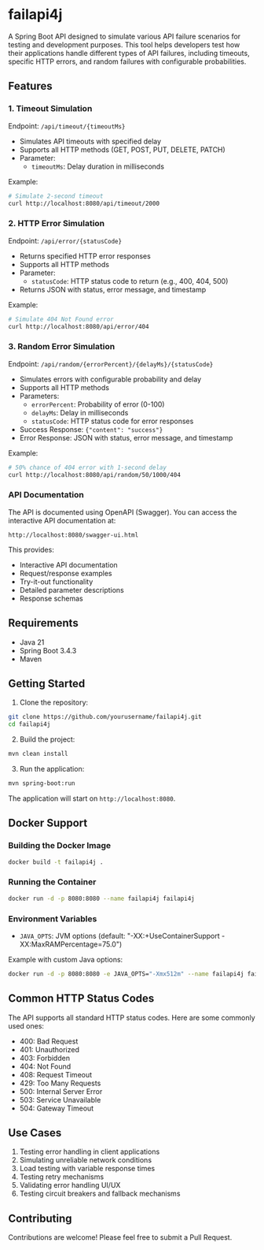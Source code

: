 # failapi4j

A Spring Boot API designed to simulate various API failure scenarios for testing and development purposes. This tool helps developers test how their applications handle different types of API failures, including timeouts, specific HTTP errors, and random failures with configurable probabilities.

## Features

### 1. Timeout Simulation
Endpoint: `/api/timeout/{timeoutMs}`
- Simulates API timeouts with specified delay
- Supports all HTTP methods (GET, POST, PUT, DELETE, PATCH)
- Parameter:
  - `timeoutMs`: Delay duration in milliseconds

Example:
```bash
# Simulate 2-second timeout
curl http://localhost:8080/api/timeout/2000
```

### 2. HTTP Error Simulation
Endpoint: `/api/error/{statusCode}`
- Returns specified HTTP error responses
- Supports all HTTP methods
- Parameter:
  - `statusCode`: HTTP status code to return (e.g., 400, 404, 500)
- Returns JSON with status, error message, and timestamp

Example:
```bash
# Simulate 404 Not Found error
curl http://localhost:8080/api/error/404
```

### 3. Random Error Simulation
Endpoint: `/api/random/{errorPercent}/{delayMs}/{statusCode}`
- Simulates errors with configurable probability and delay
- Supports all HTTP methods
- Parameters:
  - `errorPercent`: Probability of error (0-100)
  - `delayMs`: Delay in milliseconds
  - `statusCode`: HTTP status code for error responses
- Success Response: `{"content": "success"}`
- Error Response: JSON with status, error message, and timestamp

Example:
```bash
# 50% chance of 404 error with 1-second delay
curl http://localhost:8080/api/random/50/1000/404
```

### API Documentation
The API is documented using OpenAPI (Swagger). You can access the interactive API documentation at:
```
http://localhost:8080/swagger-ui.html
```

This provides:
- Interactive API documentation
- Request/response examples
- Try-it-out functionality
- Detailed parameter descriptions
- Response schemas

## Requirements
- Java 21
- Spring Boot 3.4.3
- Maven

## Getting Started

1. Clone the repository:
```bash
git clone https://github.com/yourusername/failapi4j.git
cd failapi4j
```

2. Build the project:
```bash
mvn clean install
```

3. Run the application:
```bash
mvn spring-boot:run
```

The application will start on `http://localhost:8080`.

## Docker Support

### Building the Docker Image
```bash
docker build -t failapi4j .
```

### Running the Container
```bash
docker run -d -p 8080:8080 --name failapi4j failapi4j
```

### Environment Variables
- `JAVA_OPTS`: JVM options (default: "-XX:+UseContainerSupport -XX:MaxRAMPercentage=75.0")

Example with custom Java options:
```bash
docker run -d -p 8080:8080 -e JAVA_OPTS="-Xmx512m" --name failapi4j failapi4j
```

## Common HTTP Status Codes

The API supports all standard HTTP status codes. Here are some commonly used ones:

- 400: Bad Request
- 401: Unauthorized
- 403: Forbidden
- 404: Not Found
- 408: Request Timeout
- 429: Too Many Requests
- 500: Internal Server Error
- 503: Service Unavailable
- 504: Gateway Timeout

## Use Cases

1. Testing error handling in client applications
2. Simulating unreliable network conditions
3. Load testing with variable response times
4. Testing retry mechanisms
5. Validating error handling UI/UX
6. Testing circuit breakers and fallback mechanisms

## Contributing

Contributions are welcome! Please feel free to submit a Pull Request.
